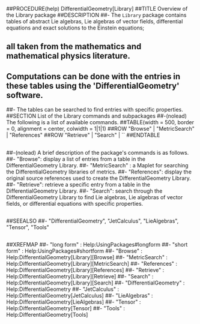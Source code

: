 ##PROCEDURE(help) DifferentialGeometry[Library]
##TITLE  Overview of the Library package
##DESCRIPTION
##- The `Library` package contains tables of abstract Lie algebras, Lie algebras of vector fields, differential equations and exact solutions to the Einstein equations;
## all taken from the mathematics and mathematical physics literature.  
## Computations can be done with the entries in these tables using the 'DifferentialGeometry' software.
##- The tables can be searched to find entries with specific properties.
##SECTION List of the Library commands and subpackages
##-(nolead) The following is a list of available commands. 
##TABLE(width = 500, border = 0, alignment = center, colwidth = 1|1|1)
##ROW "Browse" | "MetricSearch" | "References"
##ROW "Retrieve" | "Search" | ``
##ENDTABLE
##
##
##-(nolead) A brief description of the package's commands is as follows.
##- "Browse": display a list of entries from a table in the DifferentialGeometry Library.
##- "MetricSearch" : a Maplet for searching the DifferentialGeometry libraries of metrics.
##- "References": display the original source references used to create the DifferentialGeometry Library.
##- "Retrieve": retrieve a specific entry from a table in the DifferentialGeometry Library.
##- "Search": search through the DifferentialGeometry Library to find Lie algebras, Lie algebras of vector fields, or differential equations with specific properties.
##
##SEEALSO
##- "DifferentialGeometry", "JetCalculus", "LieAlgebras", "Tensor", "Tools"
##
##
##XREFMAP
##- "long form" : Help:UsingPackages#longform
##- "short form" : Help:UsingPackages#shortform
##- "Browse" : Help:DifferentialGeometry[Library][Browse]
##- "MetricSearch" : Help:DifferentialGeometry[Library][MetricSearch]
##- "References" : Help:DifferentialGeometry[Library][References]
##- "Retrieve" : Help:DifferentialGeometry[Library][Retrieve]
##- "Search" : Help:DifferentialGeometry[Library][Search]
##- "DifferentialGeometry" : Help:DifferentialGeometry
##- "JetCalculus" : Help:DifferentialGeometry[JetCalculus]
##- "LieAlgebras" : Help:DifferentialGeometry[LieAlgebras]
##- "Tensor" : Help:DifferentialGeometry[Tensor]
##- "Tools" :  Help:DifferentialGeometry[Tools]
